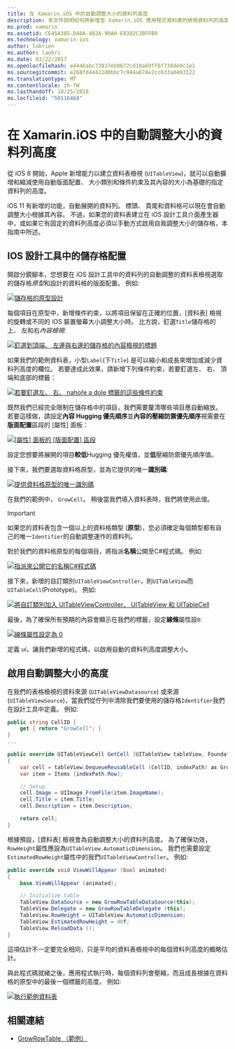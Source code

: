 ```yaml
---
title: 在 Xamarin.iOS 中的自動調整大小的資料列高度
description: 本文件說明如何將新增至 Xamarin.iOS 應用程式資料表的檢視資料列的高度會根據的內容而有所不同。 它討論 「 iOS 設計工具中的資料格版面配置] 和 [啟用自動調整大小的高度。
ms.prod: xamarin
ms.assetid: CE45A385-D40A-482A-90A0-E8382C2BFFB9
ms.technology: xamarin-ios
author: lobrien
ms.author: laobri
ms.date: 03/22/2017
ms.openlocfilehash: e4446abc73817eb0672cd10a69ff6f738de0c1e1
ms.sourcegitcommit: e268fd44422d0bbc7c944a678e2cc633a0493122
ms.translationtype: MT
ms.contentlocale: zh-TW
ms.lasthandoff: 10/25/2018
ms.locfileid: "50116468"
---
```

# <a name="auto-sizing-row-height-in-xamarinios"></a>在 Xamarin.iOS 中的自動調整大小的資料列高度

從 iOS 8 開始，Apple 新增能力以建立資料表檢視 (`UITableView`)，就可以自動擴增和縮減使用自動版面配置、 大小類別和條件約束及其內容的大小為基礎的指定資料列的高度。

iOS 11 有新增的功能，自動展開的資料列。 標頭、 頁尾和資料格可以現在會自動調整大小根據其內容。 不過，如果您的資料表建立在 iOS 設計工具介面產生器中，或如果它有固定的資料列高度必須以手動方式啟用自我調整大小的儲存格，本指南中所述。

## <a name="cell-layout-in-the-ios-designer"></a>IOS 設計工具中的儲存格配置

開啟分鏡腳本，您想要在 iOS 設計工具中的資料列的自動調整的資料表檢視選取的儲存格*原型*和設計的資料格的版面配置。 例如: 

[![](autosizing-row-height-images/table01.png "儲存格的原型設計")](autosizing-row-height-images/table01.png#lightbox)

每個項目在原型中，新增條件約束，以將項目保留在正確的位置，[資料表] 檢視的旋轉或不同的 iOS 裝置螢幕大小調整大小時。 比方說，釘選`Title`儲存格的上、 左和右*內容檢視*:

[![](autosizing-row-height-images/table02.png "釘選到頂端、 左邊與右邊的儲存格的內容檢視的標題")](autosizing-row-height-images/table02.png#lightbox)

如果我們的範例資料表，小型`Label`(下`Title`) 是可以縮小和成長來增加或減少資料列高度的欄位。 若要達成此效果，請新增下列條件約束，若要釘選左、 右、 頂端和底部的標籤：

[![](autosizing-row-height-images/table03.png "若要釘選左、 右、 nahoře a dole 標籤的這些條件約束")](autosizing-row-height-images/table03.png#lightbox)

既然我們已經完全限制在儲存格中的項目，我們需要釐清哪些項目應自動縮放。 若要這樣做，請設定**內容 Hugging 優先順序**並**內容的壓縮防禦優先順序**視需要在**版面配置**區段的 [屬性] 面板：

[![](autosizing-row-height-images/table03a.png "[屬性] 面板的 [版面配置] 區段")](autosizing-row-height-images/table03a.png#lightbox)

設定您想要將展開的項目**較低**Hugging 優先權值，並**低**壓縮防禦優先順序值。

接下來，我們要選取資料格原型，並為它提供的唯一**識別碼**:

[![](autosizing-row-height-images/table04.png "提供資料格原型的唯一識別碼")](autosizing-row-height-images/table04.png#lightbox)

在我們的範例中， `GrowCell`。 稍後當我們填入資料表時，我們將使用此值。

> [!IMPORTANT]
> 如果您的資料表包含一個以上的資料格類型 (**原型**)，您必須確定每個類型都有自己的唯一`Identifier`的自動調整運作的資料列。

對於我們的資料格原型的每個項目，將指派**名稱**公開至C#程式碼。 例如: 

[![](autosizing-row-height-images/table05.png "指派來公開它的名稱C#程式碼")](autosizing-row-height-images/table05.png#lightbox)

接下來，新增的自訂類別`UITableViewController`，則`UITableView`而`UITableCell`(Prototype)。 例如:  

[![](autosizing-row-height-images/table06.png "將自訂類別加入 UITableViewController、 UITableView 和 UITableCell")](autosizing-row-height-images/table06.png#lightbox)

最後，為了確保所有預期的內容會顯示在我們的標籤，設定**線條**屬性設`0`:

[![](autosizing-row-height-images/table06.png "線條屬性設定為 0")](autosizing-row-height-images/table06a.png#lightbox)

定義 ui，讓我們新增的程式碼，以啟用自動的資料列高度調整大小。

## <a name="enabling-auto-resizing-height"></a>啟用自動調整大小的高度

在我們的表格檢視的資料來源 (`UITableViewDatasource`) 或來源 (`UITableViewSource`)，當我們從佇列中清除我們要使用的儲存格`Identifier`我們在設計工具中定義。 例如: 

```csharp
public string CellID {
    get { return "GrowCell"; }
}
...

public override UITableViewCell GetCell (UITableView tableView, Foundation.NSIndexPath indexPath)
{
    var cell = tableView.DequeueReusableCell (CellID, indexPath) as GrowRowTableCell;
    var item = Items [indexPath.Row];

    // Setup
    cell.Image = UIImage.FromFile(item.ImageName);
    cell.Title = item.Title;
    cell.Description = item.Description;

    return cell;
}
```

根據預設，[資料表] 檢視會為自動調整大小的資料列高度。 為了確保功效，`RowHeight`屬性應設為`UITableView.AutomaticDimension`。 我們也需要設定`EstimatedRowHeight`屬性中的我們`UITableViewController`。 例如: 

```csharp
public override void ViewWillAppear (bool animated)
{
    base.ViewWillAppear (animated);

    // Initialize table
    TableView.DataSource = new GrowRowTableDataSource(this);
    TableView.Delegate = new GrowRowTableDelegate (this);
    TableView.RowHeight = UITableView.AutomaticDimension;
    TableView.EstimatedRowHeight = 40f;
    TableView.ReloadData ();
}
```

這項估計不一定要完全相同，只是平均的資料表檢視中的每個資料列高度的概略估計。

與此程式碼就緒之後，應用程式執行時，每個資料列會壓縮，而且成長根據在資料格的原型中的最後一個標籤的高度。 例如: 

[![](autosizing-row-height-images/table07.png "執行範例資料表")](autosizing-row-height-images/table07.png#lightbox)


## <a name="related-links"></a>相關連結

- [GrowRowTable （範例）](https://developer.xamarin.com/samples/monotouch/GrowRowTable/)
